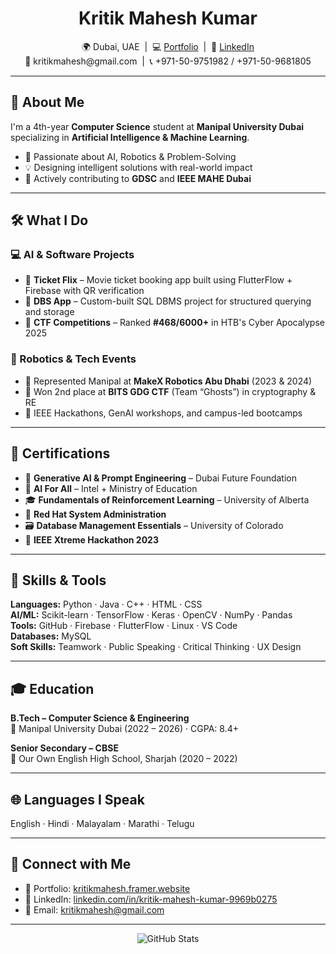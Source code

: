 <h1 align="center"> Kritik Mahesh Kumar</h1>
<p align="center">
  🌍 Dubai, UAE &nbsp;|&nbsp; 💻 <a href="https://kritikmahesh.framer.website/" target="_blank">Portfolio</a> &nbsp;|&nbsp; 🔗 <a href="https://linkedin.com/in/kritik-mahesh-kumar-9969b0275" target="_blank">LinkedIn</a><br>
  📧 kritikmahesh@gmail.com &nbsp;|&nbsp; 📞 +971-50-9751982 / +971-50-9681805
</p>

---

## 🎯 About Me

I'm a 4th-year **Computer Science** student at **Manipal University Dubai** specializing in **Artificial Intelligence & Machine Learning**.

- 🔬 Passionate about AI, Robotics & Problem-Solving  
- 💡 Designing intelligent solutions with real-world impact  
- 🤝 Actively contributing to **GDSC** and **IEEE MAHE Dubai**

---

## 🛠️ What I Do

### 💻 AI & Software Projects
- 🔹 **Ticket Flix** – Movie ticket booking app built using FlutterFlow + Firebase with QR verification
- 🔹 **DBS App** – Custom-built SQL DBMS project for structured querying and storage
- 🔹 **CTF Competitions** – Ranked **#468/6000+** in HTB's Cyber Apocalypse 2025

### 🤖 Robotics & Tech Events
- 🏁 Represented Manipal at **MakeX Robotics Abu Dhabi** (2023 & 2024)
- 🥈 Won 2nd place at **BITS GDG CTF** (Team “Ghosts”) in cryptography & RE
- 🧠 IEEE Hackathons, GenAI workshops, and campus-led bootcamps

---

## 🧾 Certifications

- 🧠 **Generative AI & Prompt Engineering** – Dubai Future Foundation  
- 🤖 **AI For All** – Intel + Ministry of Education  
- 🎓 **Fundamentals of Reinforcement Learning** – University of Alberta  
- 🧰 **Red Hat System Administration**  
- 🗃️ **Database Management Essentials** – University of Colorado  
- 🥇 **IEEE Xtreme Hackathon 2023**

---

## 🧠 Skills & Tools

**Languages:** Python · Java · C++ · HTML · CSS   
**AI/ML:** Scikit-learn · TensorFlow · Keras · OpenCV · NumPy · Pandas  
**Tools:** GitHub · Firebase · FlutterFlow · Linux · VS Code  
**Databases:**  MySQL   
**Soft Skills:** Teamwork · Public Speaking · Critical Thinking · UX Design

---

## 🎓 Education

**B.Tech – Computer Science & Engineering**  
📍 Manipal University Dubai (2022 – 2026) · CGPA: 8.4+

**Senior Secondary – CBSE**  
📍 Our Own English High School, Sharjah (2020 – 2022)

---

## 🌐 Languages I Speak

English · Hindi · Malayalam · Marathi · Telugu

---

## 🔗 Connect with Me

- 📂 Portfolio: [kritikmahesh.framer.website](https://kritikmahesh.framer.website)  
- 💼 LinkedIn: [linkedin.com/in/kritik-mahesh-kumar-9969b0275](https://www.linkedin.com/in/kritik-mahesh-kumar-9969b0275)  
- 📧 Email: kritikmahesh@gmail.com

---

<p align="center">
  <img src="https://github-readme-stats.vercel.app/api?username=kritikmahesh&show_icons=true&theme=tokyonight&hide_title=true" alt="GitHub Stats" />
</p>
